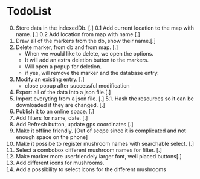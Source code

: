 # TodoList

0. Store data in the indexedDb. [.]
0.1 Add current location to the map with name. [.]
0.2 Add location from map with name [.]
1. Draw all of the markers from the db, show their name.[.]
2. Delete marker, from db and from map. [.]
    - When we would like to delete, we open the options.
    - It will add an extra deletion button to the markers.
    - Will open a popup for deletion.
    - if yes, will remove the marker and the database entry.
3. Modify an existing entry. [.]
    - close popup after successful modification
4. Export all of the data into a json file.[.]
5. Import everyting from a json file. [.]
5.1. Hash the resources so it can be downloaded if   they are changed. [.]
6. Publish it to an online space. [.]
7. Add filters for name, date. [.]
8. Add Refresh button, update gps coordinates [.]
9. Make it offline friendly. [Out of scope since it is complicated and not enough space on the phone]
10. Make it possibe to register mushroom names with searchable select. [.]
11. Select a combobox different mushroom names for filter. [.]
12. Make marker more userfriendely larger font, well placed buttons[.]
13. Add different icons for mushrooms.
14. Add a possibility to select icons for the different mushrooms
